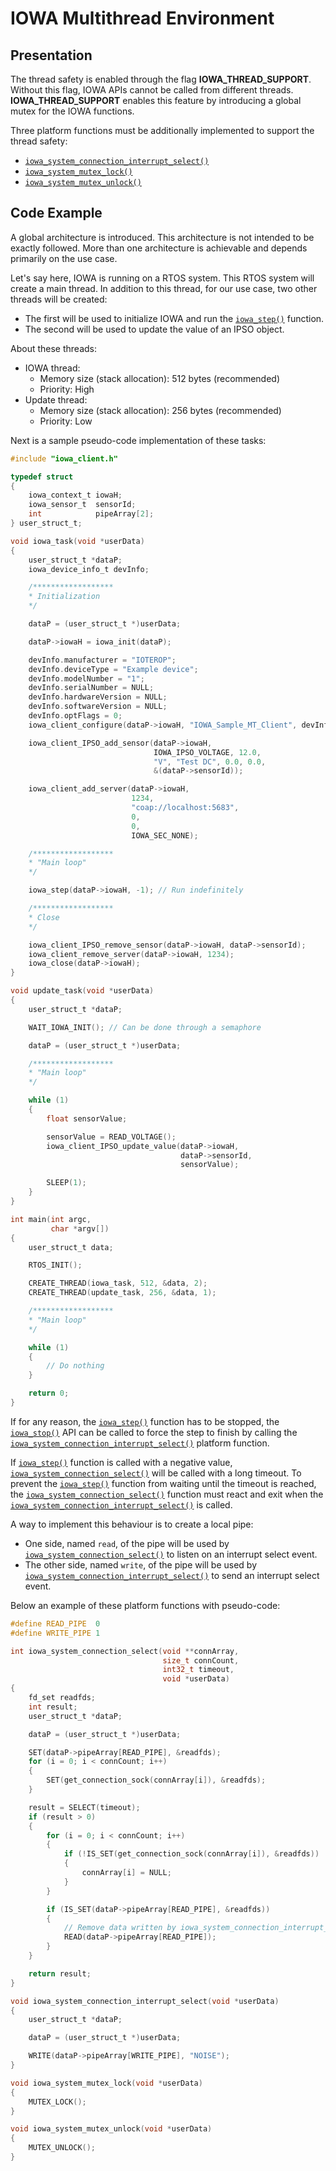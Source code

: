 # IOWA Multithread Environment

## Presentation

The thread safety is enabled through the flag **IOWA_THREAD_SUPPORT**. Without this flag, IOWA APIs cannot be called from different threads.
**IOWA_THREAD_SUPPORT** enables this feature by introducing a global mutex for the IOWA functions.

Three platform functions must be additionally implemented to support the thread safety:

* [`iowa_system_connection_interrupt_select()`](AbstractionLayer.md#iowa_system_connection_interrupt_select)
* [`iowa_system_mutex_lock()`](AbstractionLayer.md#iowa_system_mutex_lock)
* [`iowa_system_mutex_unlock()`](AbstractionLayer.md#iowa_system_mutex_unlock)

## Code Example

A global architecture is introduced. This architecture is not intended to be exactly followed. More than one architecture is achievable and depends primarily on the use case.

Let's say here, IOWA is running on a RTOS system.
This RTOS system will create a main thread. In addition to this thread, for our use case, two other threads will be created:

* The first will be used to initialize IOWA and run the [`iowa_step()`](CommonAPI.md#iowa_step) function.
* The second will be used to update the value of an IPSO object.

About these threads:

* IOWA thread:
    * Memory size (stack allocation): 512 bytes (recommended)
    * Priority: High
* Update thread:
    * Memory size (stack allocation): 256 bytes (recommended)
    * Priority: Low

Next is a sample pseudo-code implementation of these tasks:

```c
#include "iowa_client.h"

typedef struct
{
    iowa_context_t iowaH;
    iowa_sensor_t  sensorId;
    int            pipeArray[2];
} user_struct_t;

void iowa_task(void *userData)
{
    user_struct_t *dataP;
    iowa_device_info_t devInfo;

    /******************
    * Initialization
    */

    dataP = (user_struct_t *)userData;

    dataP->iowaH = iowa_init(dataP);

    devInfo.manufacturer = "IOTEROP";
    devInfo.deviceType = "Example device";
    devInfo.modelNumber = "1";
    devInfo.serialNumber = NULL;
    devInfo.hardwareVersion = NULL;
    devInfo.softwareVersion = NULL;
    devInfo.optFlags = 0;
    iowa_client_configure(dataP->iowaH, "IOWA_Sample_MT_Client", devInfo, NULL);

    iowa_client_IPSO_add_sensor(dataP->iowaH,
                                IOWA_IPSO_VOLTAGE, 12.0,
                                "V", "Test DC", 0.0, 0.0,
                                &(dataP->sensorId));

    iowa_client_add_server(dataP->iowaH,
                           1234,
                           "coap://localhost:5683",
                           0,
                           0,
                           IOWA_SEC_NONE);

    /******************
    * "Main loop"
    */

    iowa_step(dataP->iowaH, -1); // Run indefinitely

    /******************
    * Close
    */

    iowa_client_IPSO_remove_sensor(dataP->iowaH, dataP->sensorId);
    iowa_client_remove_server(dataP->iowaH, 1234);
    iowa_close(dataP->iowaH);
}

void update_task(void *userData)
{
    user_struct_t *dataP;

    WAIT_IOWA_INIT(); // Can be done through a semaphore

    dataP = (user_struct_t *)userData;

    /******************
    * "Main loop"
    */

    while (1)
    {
        float sensorValue;

        sensorValue = READ_VOLTAGE();
        iowa_client_IPSO_update_value(dataP->iowaH,
                                      dataP->sensorId,
                                      sensorValue);

        SLEEP(1);
    }
}

int main(int argc,
         char *argv[])
{
    user_struct_t data;

    RTOS_INIT();

    CREATE_THREAD(iowa_task, 512, &data, 2);
    CREATE_THREAD(update_task, 256, &data, 1);

    /******************
    * "Main loop"
    */

    while (1)
    {
        // Do nothing
    }

    return 0;
}
```

If for any reason, the [`iowa_step()`](CommonAPI.md#iowa_step) function has to be stopped, the [`iowa_stop()`](CommonAPI.md#iowa_stop) API can be called to force the step to finish by calling the [`iowa_system_connection_interrupt_select()`](AbstractionLayer.md#iowa_system_connection_interrupt_select) platform function.

If [`iowa_step()`](CommonAPI.md#iowa_step) function is called with a negative value, [`iowa_system_connection_select()`](AbstractionLayer.md#iowa_system_connection_select) will be called with a long timeout. To prevent the [`iowa_step()`](CommonAPI.md#iowa_step) function from waiting until the timeout is reached, the [`iowa_system_connection_select()`](AbstractionLayer.md#iowa_system_connection_select) function must react and exit when the [`iowa_system_connection_interrupt_select()`](AbstractionLayer.md#iowa_system_connection_interrupt_select) is called.

A way to implement this behaviour is to create a local pipe:

* One side, named `read`, of the pipe will be used by [`iowa_system_connection_select()`](AbstractionLayer.md#iowa_system_connection_select) to listen on an interrupt select event.
* The other side, named `write`, of the pipe will be used by [`iowa_system_connection_interrupt_select()`](AbstractionLayer.md#iowa_system_connection_interrupt_select) to send an interrupt select event.

Below an example of these platform functions with pseudo-code:

```c
#define READ_PIPE  0
#define WRITE_PIPE 1

int iowa_system_connection_select(void **connArray,
                                  size_t connCount,
                                  int32_t timeout,
                                  void *userData)
{
    fd_set readfds;
    int result;
    user_struct_t *dataP;

    dataP = (user_struct_t *)userData;

    SET(dataP->pipeArray[READ_PIPE], &readfds);
    for (i = 0; i < connCount; i++)
    {
        SET(get_connection_sock(connArray[i]), &readfds);
    }

    result = SELECT(timeout);
    if (result > 0)
    {
        for (i = 0; i < connCount; i++)
        {
            if (!IS_SET(get_connection_sock(connArray[i]), &readfds))
            {
                connArray[i] = NULL;
            }
        }

        if (IS_SET(dataP->pipeArray[READ_PIPE], &readfds))
        {
            // Remove data written by iowa_system_connection_interrupt_select()
            READ(dataP->pipeArray[READ_PIPE]);
        }
    }

    return result;
}

void iowa_system_connection_interrupt_select(void *userData)
{
    user_struct_t *dataP;

    dataP = (user_struct_t *)userData;

    WRITE(dataP->pipeArray[WRITE_PIPE], "NOISE");
}

void iowa_system_mutex_lock(void *userData)
{
    MUTEX_LOCK();
}

void iowa_system_mutex_unlock(void *userData)
{
    MUTEX_UNLOCK();
}
```
